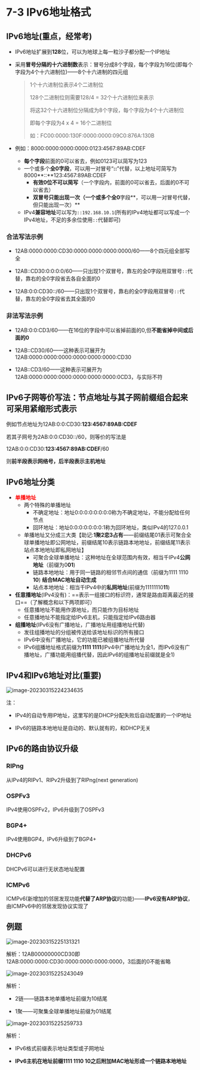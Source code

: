 # 7-3 IPv6地址格式

## IPv6地址(重点，经常考)

- lPv6地址扩展到**128**位，可以为地球上每一粒沙子都分配一个IP地址

- 采用**冒号分隔的十六进制数**表示：冒号分成8个字段，每个字段为16位(即每个字段为4个十六进制位)——8个十六进制的四元组

  >  1个十六进制位表示4个二进制位
  >
  > 128个二进制位则需要128/4 = 32个十六进制位来表示
  >
  > 将这32个十六进制位分隔成为8个字段，每个字段为4个十六进制位
  >
  > 即每个字段为4 x 4 = 16个二进制位
  >
  > 如：FC00:0000:130F:0000:0000:09C0:876A:130B

- 例如：8000:0000:0000:0000:0123:4567:89AB:CDEF

  - **每个字段**前面的0可以省去，例如0123可以简写为123
  - 一个或多个**全0字段**，可以用一对冒号“**::**”代替，以上地址可简写为 8000**::**123:4567:89AB:CDEF
    - **有效0位不可以简写**（一个字段内，前面的0可以省去，后面的0不可以省去）
    - **双冒号只能出现一次（一个或多个全0**字段**，可以用一对冒号代替，但只能出现一次）**
  - IPv4**兼容地址**可以写为`::192.168.10.1`(所有的IPv4地址都可以写成一个IPv4地址，不足的多余位使用`::`代替即可)

### 合法写法示例

- 12AB:0000:0000:CD30:0000:0000:0000:0000/60——8个四元组全部写全

- 12AB::CD30:0:0:0:0/60——只出现1个双冒号，靠左的全0字段用双冒号`::`代替，靠右的全0字段省去各自全面的0

- 12AB:0:0:CD30::/60——只出现1个双冒号，靠右的全0字段用双冒号`::`代替，靠左的全0字段省去其全面的0

### 非法写法示例

- 12AB:0:0:CD3/60——在16位的字段中可以省掉前面的0,但**不能省掉中间或后面的0**

- 12AB::CD30/60——这种表示可展开为12AB:0000:0000:0000:0000:0000:0000:CD30

- 12AB::CD3/60——这种表示可展开为12AB:0000:0000:0000:0000:0000:0000:0CD3，与实际不符

## IPv6子网等价写法：节点地址与其子网前缀组合起来可采用紧缩形式表示

例如节点地址为12AB:0:0:CD30:**123:4567:89AB:CDEF**

若其子网号为2AB:0:0:CD30::/60，则等价的写法是

12AB:0:0:CD30:**123:4567:89AB:CDEF**/60

则**前半段表示网络号，后半段表示主机地址**

## IPv6地址分类

- <font color="red"> **单播地址** </font>
  - 两个特殊的单播地址
    - 不确定地址：地址0:0:0:0:0:0:0:0称为不确定地址，不能分配给任何节点
    - 回环地址：地址0:0:0:0:0:0:0:1称为回环地址，类似IPv4的127.0.0.1
  - 单播地址又分成三大类【助记:**1聚2恋3占有**——前缀结尾01表示可聚合全球单播地址即公网地址，前缀结尾10表示链路本地地址，前缀结尾11表示站点本地地址即私网地址】
    - 可聚合全球单播地址：这种地址在全球范围内有效，相当千IPv4**公网地址**（前缀为0**01**)
    - 链路本地地址：用于同一链路的相邻节点间的通信（前缀为1111 1110 **10**)  **结合MAC地址自动生成**
    - 站点本地地址：相当千IPv4中的**私网地址**(前缀为11111110**11**)
- **任意播地址**(IPv4没有)：==表示一组接口的标识符，通常是路由距离最近的接
  口==（了解概念和以下两项即可）
  - 任意播地址不能用作源地址，而只能作为目标地址
  - 任意播地址不能指定给IPv6主机，只能指定给IPv6路由器
- **组播地址**(IPv6没有广播地址，广播地址用组播地址代替)
  - 发往组播地址的分组被传送给该地址标识的所有接口
  - IPv6中没有广播地址，它的功能已被组播地址所代替
  - IPv6组播地址格式前缀为**1111 1111**(IPv4中广播地址为全1，而IPv6没有广播地址，广播功能用组播代替，因此IPv6的组播地址前缀就是全1)

## IPv4和IPv6地址对比(重要)

![image-20230315224234635](https://img.yatjay.top/md/image-20230315224234635.png)

注：

- IPv4的自动专用IP地址，这里写的是DHCP分配失败后自动配置的一个IP地址

- IPv6的链路本地地址是自动的、默认就有的，和DHCP无关

## IPv6的路由协议升级

### RIPng 

从IPv4的RIPv1、RIPv2升级到了RIPng(next generation)

### OSPFv3

IPv4使用OSPFv2，IPv6升级到了OSPFv3

### BGP4+

IPv4使用BGP4，IPv6升级到了BGP4+

### DHCPv6

DHCPv6可以进行无状态地址配置

### ICMPv6

ICMPv6(新增加的邻居发现功能**代替了ARP协议**的功能)——**IPv6没有ARP协议**，由ICMPv6中的邻居发现协议实现了

## 例题

![image-20230315225131321](https://img.yatjay.top/md/image-20230315225131321.png)

解析：12AB00000000CD30即12AB:0000:0000:CD30:0000:0000:0000:0000，3后面的0不能省略

![image-20230315225243049](https://img.yatjay.top/md/image-20230315225243049.png)

解析：

- 2链——链路本地单播地址前缀为10结尾

- 1聚——可聚集全球单播地址前缀为01结尾

![image-20230315225259733](https://img.yatjay.top/md/image-20230315225259733.png)

解析：

- IPv6格式前缀表示地址类型或子网地址

- **IPv6主机在地址前缀1111 1110 10之后附加MAC地址形成一个链路本地地址**